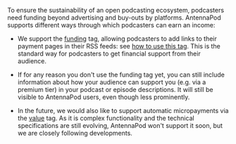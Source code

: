 To ensure the sustainability of an open podcasting ecosystem, podcasters need funding beyond advertising and buy-outs by platforms. AntennaPod supports different ways through which podcasters can earn an income:

* We support the [funding](https://podcasting2.org/docs/podcast-namespace/tags/funding) tag, allowing podcasters to add links to their payment pages in their RSS feeds: see [how to use this tag](https://podcasting2.org/docs/guides/how-to-use-the-funding-tag). This is the standard way for podcasters to get financial support from their audience.

* If for any reason you don't use the funding tag yet, you can still include information about how your audience can support you (e.g. via a premium tier) in your podcast or episode descriptions. It will still be visible to AntennaPod users, even though less prominently.

* In the future, we would also like to support automatic micropayments via the [value](https://podcasting2.org/docs/podcast-namespace/tags/value) tag. As it is complex functionality and the technical specifications are still evolving, AntennaPod won't support it soon, but we are closely following developments.
